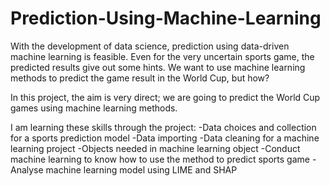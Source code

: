 # Prediction-Using-Machine-Learning
With the development of data science, prediction using data-driven machine learning is feasible. Even for the very uncertain sports game, the predicted results give out some hints. We want to use machine learning methods to predict the game result in the World Cup, but how?

In this project, the aim is very direct; we are going to predict the World Cup games using machine learning methods. 

I am learning these skills through the project:
-Data choices and collection for a sports prediction model
-Data importing 
-Data cleaning for a machine learning project
-Objects needed in machine learning object
-Conduct machine learning to know how to use the method to predict sports game
-Analyse machine learning model using LIME and SHAP
